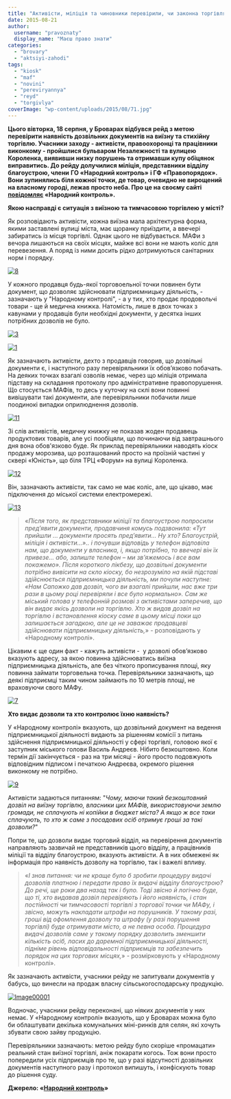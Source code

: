 ```yaml
---
title: "Активісти, міліція та чиновники перевірили, чи законна торгівля на центральних вулицях Броварів - ФОТО"
date: 2015-08-21
author: 
  username: "pravoznaty"
  display_name: "Маєш право знати"
categories: 
  - "brovary"
  - "aktsiyi-zahodi"
tags: 
  - "kiosk"
  - "maf"
  - "novini"
  - "pereviryannya"
  - "reyd"
  - "torgivlya"
coverImage: "wp-content/uploads/2015/08/71.jpg"
---
```


**Цього вівторка, 18 серпня, у Броварах відбувся рейд з метою перевірити наявність дозвільних документів на виїзну та стихійну торгівлю. Учасники заходу - активісти, правоохоронці та працівники виконкому - пройшлися бульваром Незалежності та вулицею Короленка, виявивши низку порушень та отримавши купу обіцянок виправитись. До рейду долучилися міліція, представники відділу благоустрою, члени** **ГО «Народний контроль»** **і ГФ «Правопорядок». Вони зупинялись біля кожної точки, де товар, очевидно не вирощений на власному городі, лежав просто неба. Про це на своєму сайті [повідомляє](https://nk.mybrovary.com/tut-priyshli-dokumenti-prosyat-pred-yaviti-nu-hto-blagoustriy-militsiya-i-aktivisti/) «Народний контроль».**

**Якою насправді є ситуація з виїзною та тимчасовою торгівлею у місті?**

Як розповідають активісти, кожна виїзна мала архітектурна форма, якими заставлені вулиці міста, має щоранку приїздити, а ввечері забиратись із місця торгівлі. Однак цього не відбувається. МАФи з вечора лишаються на своїх місцях, майже всі вони не мають коліс для перевезення. А поряд із ними досить рідко дотримуються санітарних норм і порядку.

[![8](https://mpz.brovary.org/wp-content/uploads/2015/08/8.jpg)](https://mpz.brovary.org/wp-content/uploads/2015/08/8.jpg)

У кожного продавця будь-якої торговоельної точки повинен бути документ, що дозволяє здійснювати підприємницьку діяльність, - зазначають у "Народному контролі", - а у тих, хто продає продовольчі товари - ще й медична книжка. Натомість, лише в двох точках з кавунами у продавців були необхідні документи, у десятка інших потрібних дозволів не було.

[![3](https://mpz.brovary.org/wp-content/uploads/2015/08/31.jpg)](https://mpz.brovary.org/wp-content/uploads/2015/08/31.jpg)

[![1](https://mpz.brovary.org/wp-content/uploads/2015/08/13.jpg)](https://mpz.brovary.org/wp-content/uploads/2015/08/13.jpg)

Як зазначають активісти, дехто з продавців говорив, що дозвільні документи є, і наступного разу перевіряльники їх обов’язково побачать. На деяких точках взагалі озволів немає, через що міліція отримала підставу на складання протоколу про адміністративне правопорушення. Що стосується МАФів, то десь у куточку на склі вони повинні вивішувати такі документи, але перевіряльники побачили лише поодинокі випадки оприлюднення дозволів.

[![11](https://mpz.brovary.org/wp-content/uploads/2015/08/111.jpg)](https://mpz.brovary.org/wp-content/uploads/2015/08/111.jpg)

Зі слів активістів, медичну книжку не показав жоден продавець продуктових товарів, але усі пообіцяли, що починаючи від завтрашнього дня вона обов'язково буде. Як приклад перевіряльники наводять кіоск продажу морозива, що розташований просто на проїзній частині у сквері «Юність», що біля ТРЦ «Форум» на вулиці Короленка.

[![12](https://mpz.brovary.org/wp-content/uploads/2015/08/121.jpg)](https://mpz.brovary.org/wp-content/uploads/2015/08/121.jpg)

Він, зазначають активісти, так само не має коліс, але, що цікаво, має підключення до міської системи електромережі.

[![13](https://mpz.brovary.org/wp-content/uploads/2015/08/131.jpg)](https://mpz.brovary.org/wp-content/uploads/2015/08/131.jpg)

> «_Після того, як представники міліції та благоустрою попросили пред’явити документи, продавчиня комусь подзвонила: «Тут прийшли … документи просять пред’явити… Ну хто? Благоустрій, міліція і активісти…».. і почувши відповідь у телефон відповіла нам, що документи у власника, і, якщо потрібно, то ввечері він їх привезе… або, залиште телефон – ми зв’яжемось і все вам покажемо». Після короткого лікбезу, що дозвільні документи потрібно вивісити на скло кіоску, бо незрозуміло на якій підставі здійснюється підприємницька діяльність, ми почули наступне: «Нам Сапожко дав дозвіл, чого ви взагалі прийшли, нас вже три рази в цьому році перевіряли і все було нормально». Сам же міський голова у телефонній розмові з активістами заперечив, що він видає якісь дозволи на торгівлю. Хто ж видав дозвіл на торгівлю і встановлення кіоску саме в цьому місці поки що залишається загадкою, але це не заважає продавцеві здійснювати підприємницьку діяльність,_» - розповідають у «Народному контролі».

Цікавим є ще один факт - кажуть активісти -  у дозволі обов’язково вказують адресу, за якою повинна здійснюватись виїзна підприємницька діяльність, але без чіткого прописування площі, яку повинна займати торговельна точка. Перевіряльники зазначають, що деякі підприємці таким чином займають по 10 метрів площі, не враховуючи свого МАФу.

[![7](https://mpz.brovary.org/wp-content/uploads/2015/08/71.jpg)](https://mpz.brovary.org/wp-content/uploads/2015/08/71.jpg)

**Хто видає дозволи та хто контролює їхню наявність?**

У «Народному контролі» вказують, що дозвільний документ на ведення підприємницької діяльності видають за рішенням комісії з питань здійснення підприємницької діяльності у сфері торгівлі, головою якої є заступник міського голови Василь Андреєв. Нібито безкоштовно. Коли термін дії закінчується - раз на три місяці - його просто подовжують відповідним підписом і печаткою Андреєва, окремого рішення виконкому не потрібно.

[![9](https://mpz.brovary.org/wp-content/uploads/2015/08/9.jpg)](https://mpz.brovary.org/wp-content/uploads/2015/08/9.jpg)

Активісти задаються питанням: "_Чому, маючи такий безкоштовний дозвіл на виїзну торгівлю, власники цих МАФів, використовуючи землю громади, не сплачують ні копійки в бюджет міста? А якщо ж все таки сплачують, то хто ж саме з посадових осіб отримує гроші за такі дозволи?_"

Попри те, що дозволи видає торговий відділ, на перевірення документів направляють зазвичай не представників цього відділу, а працівників міліції та відділу благоустрою, вказують активісти. А в них обмежені як інформація про наявність дозволу на торгівлю, так і важелі впливу.

> «_І знов питання: чи не краще було б зробити процедуру видачі дозволів платною і передати право їх видачі відділу благоустрою? До речі, ще роки два назад так і було. Тоді звісно й логічно буде, що ті, хто видавав дозвіл перевіряють і його наявність, і стан постійності чи тимчасовості торгівлі з торгової точки чи МАФу, і звісно, можуть накладати штрафи на порушників. У такому разі, гроші від офомлення дозволу та штрафу (у разі порушення торгівлі) буде отримувати місто, а не певна особа. Процедура видачі дозволів саме у такому порядку дозволить зменшити кількість осіб, ласих до даремної підприємницької діяльності, підніме рівень відповідальності підприємців та забезпечить порядок на цих торгових місцях,_» - розмірковують у «Народному контролі».

Як зазначають активісти, учасники рейду не запитували документів у бабусь, що винесли на продаж власну сільськогосподарську продукцію.

[![Image00001](https://mpz.brovary.org/wp-content/uploads/2015/08/Image000011.jpg)](https://mpz.brovary.org/wp-content/uploads/2015/08/Image000011.jpg)

Водночас, учасники рейду переконані, що ніяких документів у них немає. У «Народному контролі» вказують, що у Броварах можна було би облаштувати декілька комунальних міні-ринків для селян, які хочуть збувати свою зайву продукцію.

Перевіряльники зазначають: метою рейду було скоріше «промацати» реальний стан виїзної торгівлі, аніж покарати когось. Тож вони просто попередили усіх підприємців про те, що у разі відсутності дозвільних документів наступного разу і протокол випишуть, і конфіскують товар до рішення суду.

**Джерело: «[Народний контроль](https://nk.mybrovary.com/tut-priyshli-dokumenti-prosyat-pred-yaviti-nu-hto-blagoustriy-militsiya-i-aktivisti/)»**
